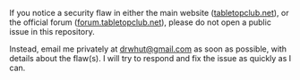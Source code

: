 If you notice a security flaw in either the main website
([tabletopclub.net](https://tabletopclub.net)), or the official forum
([forum.tabletopclub.net](https://forum.tabletopclub.net)), please do not open
a public issue in this repository.

Instead, email me privately at <drwhut@gmail.com> as soon as possible, with
details about the flaw(s). I will try to respond and fix the issue as quickly
as I can.
